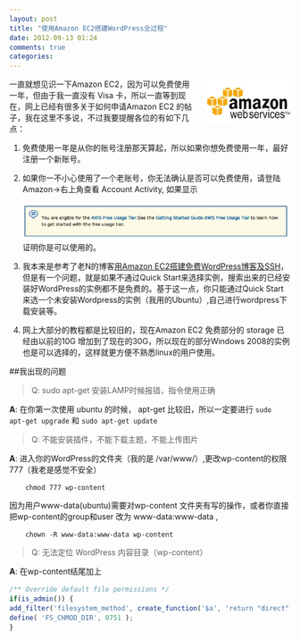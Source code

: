 ```yaml
---
layout: post
title: "使用Amazon EC2搭建WordPress全过程"
date: 2012-09-13 01:24
comments: true
categories: 
---
```


<img src="/images/post/amazon_ec2.jpg" alt="Amazon EC2" target="_blank" style="float:right;width:150px;margin-left:20px;" />
一直就想见识一下Amazon EC2，因为可以免费使用一年，但由于我一直没有 Visa 卡，所以一直等到现在，网上已经有很多关于如何申请Amazon EC2 的帖子，我在这里不多说，不过我要提醒各位的有如下几点：
<!--more-->

1. 免费使用一年是从你的账号注册那天算起，所以如果你想免费使用一年，最好注册一个新账号。
2. 如果你一不小心使用了一个老账号，你无法确认是否可以免费使用，请登陆Amazon->右上角查看 Account Activity, 如果显示

    ![你可以享受免费试用一年的机会](../images/post/eligible.png)
证明你是可以使用的。
3. 我本来是参考了老N的博客[用Amazon EC2搭建免费WordPress博客及SSH](http://neolee.com/web/use-amazon-ec2-for-wordpress-and-ssh/)，但是有一个问题，就是如果不通过Quick Start来选择实例，搜索出来的已经安装好WordPress的实例都不是免费的。基于这一点，你只能通过Quick Start来选一个未安装Wordpress的实例（我用的Ubuntu）,自己进行wordpress下载安装等。
4. 网上大部分的教程都是比较旧的，现在Amazon EC2 免费部分的 storage 已经由以前的10G 增加到了现在的30G，所以现在的部分Windows 2008的实例也是可以选择的，这样就更方便不熟悉linux的用户使用。

##我出现的问题

>Q: sudo apt-get 安装LAMP时候报错，指令使用正确

**A**: 在你第一次使用 ubuntu 的时候， apt-get 比较旧，所以一定要进行 `sudo apt-get upgrade` 和 `sudo apt-get update`

>Q: 不能安装插件，不能下载主题，不能上传图片

**A**: 进入你的WordPress的文件夹（我的是 /var/www/）,更改wp-content的权限777（我老是感觉不安全）

``` 
    chmod 777 wp-content
```

因为用户www-data(ubuntu)需要对wp-content 文件夹有写的操作，或者你直接把wp-content的group和user 改为 www-data:www-data ,

``` 
    chown -R www-data:www-data wp-content
```

>Q: 无法定位 WordPress 内容目录（wp-content）

**A**: 在wp-content结尾加上

``` js
/** Override default file permissions */
if(is_admin()) {
add_filter('filesystem_method', create_function('$a', 'return "direct";' ));
define( 'FS_CHMOD_DIR', 0751 );
}
```
